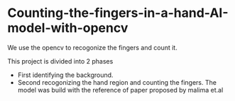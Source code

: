 # Counting-the-fingers-in-a-hand-AI-model-with-opencv
We use the opencv to recogonize the fingers and count it.

This project is divided into 2 phases
  * First identifying the background.
  * Second recogonizing the hand region and counting the fingers.
 The model was build with the reference of paper proposed by malima et.al
